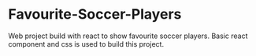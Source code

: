 # Favourite-Soccer-Players
Web project build with react to show favourite soccer players. Basic react component and css is used to build this project.
